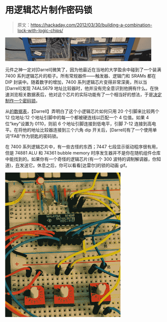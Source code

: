 # 用逻辑芯片制作密码锁

> 原文：<https://hackaday.com/2012/03/30/building-a-combination-lock-with-logic-chips/>

![](img/bef2ee0fc3a0a052c0d1b1097ee7ba26.png "logic")

元件之神一定对[Darrell]微笑了，因为他最近在当地的大学盈余中碰到了一个装满 7400 系列逻辑芯片的柜子。所有常规器件——触发器、逻辑门和 SRAMs 都在 DIP 封装中。随着数字的增加，7400 系列逻辑芯片变得非常深奥，所以当[Darrell]发现 74ALS679 地址比较器时，他并没有完全意识到他拥有什么。在快速浏览相关数据表后，他对这个芯片的实际功能有了一个相当好的想法，于是[决定制作一个密码锁](http://needsmorelasers.com/articles/14/simple-electronic-combination-lock-using-the-sn74als679)。

从[的数据表](http://www.ti.com/lit/ds/sdas003c/sdas003c.pdf)，【Darrell】弄明白了这个小逻辑芯片如何只用 20 个引脚来比较两个 12 位地址:12 个地址引脚中的每一个都被硬连线以匹配一个 4 位值。如果 4 位“key”设置为 0110，则前 6 个地址引脚连接到低电平，引脚 7-12 连接到高电平。在将他的地址比较器连接到三个六角 dip 开关后，[Darrell]有了一个使用单词“FAB”作为钥匙的密码锁。

在 7400 系列逻辑芯片中，有一些古怪的东西；7447 七段显示驱动程序很有用，但是 74881 ALU 和 74361 bubble memory 时序发生器并不是你在随机组件仓库中能找到的。如果你有一个奇怪的逻辑芯片(有一个 300 波特的调制解调器，你知道)，[在](http://hackaday.com/contact-hack-a-day/)发送它。休息之后，你可以看看[达雷尔]的锁的动画 gif。

![](img/91a889a5ade01655394f903ebd865951.png "lock")